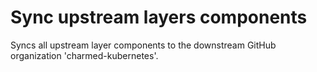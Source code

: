 # Sync upstream layers components
Syncs all upstream layer components to the downstream GitHub organization
'charmed-kubernetes'.

